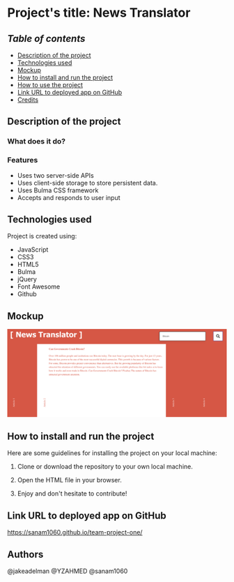 # Project's title: News Translator

## **_Table of contents_**
* [Description of the project](#Description-of-the-project)
* [Technologies used](#Technologies-used)
* [Mockup](#Mockup)
* [How to install and run the project](#How-to-install-and-run-the-project)
* [How to use the project](#How-to-use-the-project)
* [Link URL to deployed app on GitHub](#Link-URL-to-deployed-app-on-GitHub)
* [Credits](#Credits)

## Description of the project
### What does it do?

### Features

* Uses two server-side APIs
* Uses client-side storage to store persistent data.
* Uses Bulma CSS framework
* Accepts and responds to user input

## Technologies used
Project is created using: 

* JavaScript
* CSS3
* HTML5
* Bulma
* jQuery
* Font Awesome
* Github

## Mockup
![News-Translator-home-page](./assets/images/Screenshot%20-%20News%20Translator.png)

## How to install and run the project
Here are some guidelines for installing the project on your local machine:

1. Clone or download the repository to your own local machine.

2. Open the HTML file in your browser.

3. Enjoy and don't hesitate to contribute! 

## Link URL to deployed app on GitHub
https://sanam1060.github.io/team-project-one/

## Authors
@jakeadelman
@YZAHMED
@sanam1060


